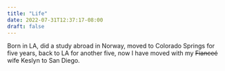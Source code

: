 ```yaml
---
title: "Life"
date: 2022-07-31T12:37:17-08:00
draft: false 
---
```


Born in LA, did a study abroad in Norway, moved to Colorado Springs for five years, back to LA for another five, now I have moved with my ~~Fianceé~~ wife Keslyn to San Diego. 